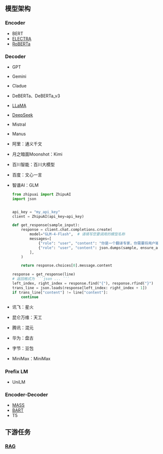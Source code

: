 ## 模型架构
### Encoder
- BERT
- [ELECTRA](Infrastructure/BERT/ELECTRA/electra.md)
- [RoBERTa](Infrastructure/BERT/RoBERTa/roberta.md)

### Decoder
- GPT
- Gemini
- Cladue
- DeBERTa、DeBERTa_v3
- [LLaMA](Infrastructure/LLaMA/llama.md)
- [DeepSeek](Infrastructure/DeepSeek/deepseek.md)
- Mistral
- Manus
- 阿里：通义千文
- 月之暗面Moonshot：Kimi
- 百川智能：百川大模型
- 百度：文心一言



- 智谱AI：GLM

    ```python title="翻译"
    from zhipuai import ZhipuAI
    import json


    api_key = "my_api_key"
    client = ZhipuAI(api_key=api_key)

    def get_response(sample_input):
        response = client.chat.completions.create(
            model="GLM-4-Flash",  # 请填写您要调用的模型名称
            messages=[
                {"role": "user", "content": "你是一个翻译专家，你需要将用户输入的json格式中content对应的文本翻译为中文，并将中文翻译结果作为该json样本中\"t\"键对应的值，结果返回json格式"},
                {"role": "user", "content": json.dumps(sample, ensure_ascii=False)},
            ],
        )

        return response.choices[0].message.content

    response = get_response(line)
    # 返回格式为 ```json ... ```
    left_index, right_index = response.find("{"), response.rfind("}")
    trans_line = json.loads(response[left_index: right_index + 1])
    if trans_line["content"] != line["content"]:
        continue
    ```

- 讯飞：星火
- 昆仑万维：天工
- 腾讯：混元
- 华为：盘古
- 字节：豆包
- MiniMax：MiniMax

### Prefix LM
- UniLM

### Encoder-Decoder
- [MASS](Infrastructure/MASS/mass.md)
- [BART](Infrastructure/BART/bart.md)
- T5

## 下游任务
### [RAG](RAG/index.md)




